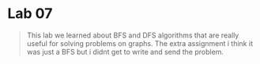 # Lab 07

> This lab we learned about BFS and DFS algorithms that are really useful for solving problems on graphs. 
> The extra assignment i think it was just a BFS but i didnt get to write and send the problem.
